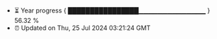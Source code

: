 - ⏳ Year progress { ████████████████▁▁▁▁▁▁▁▁▁▁▁▁▁▁ } 56.32 %
- ⏰ Updated on Thu, 25 Jul 2024 03:21:24 GMT

